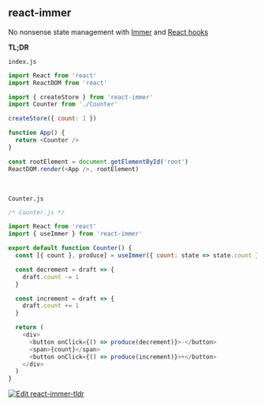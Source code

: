 ## react-immer

No nonsense state management with [Immer](https://github.com/mweststrate/immer) and [React hooks](https://reactjs.org/docs/hooks-intro.html)

**TL;DR**

`index.js`

```js
import React from 'react'
import ReactDOM from 'react'

import { createStore } from 'react-immer'
import Counter from './Counter'

createStore({ count: 1 })

function App() {
  return <Counter />
}

const rootElement = document.getElementById('root')
ReactDOM.render(<App />, rootElement)
```

&nbsp;

`Counter.js`

```js
/* Counter.js */

import React from 'react'
import { useImmer } from 'react-immer'

export default function Counter() {
  const [{ count }, produce] = useImmer({ count: state => state.count })

  const decrement = draft => {
    draft.count -= 1
  }

  const increment = draft => {
    draft.count += 1
  }

  return (
    <div>
      <button onClick={() => produce(decrement)}>-</button>
      <span>{count}</span>
      <button onClick={() => produce(increment)}>+</button>
    </div>
  )
}
```

[![Edit react-immer-tldr](https://codesandbox.io/static/img/play-codesandbox.svg)](https://codesandbox.io/s/yq328o9rvx)

